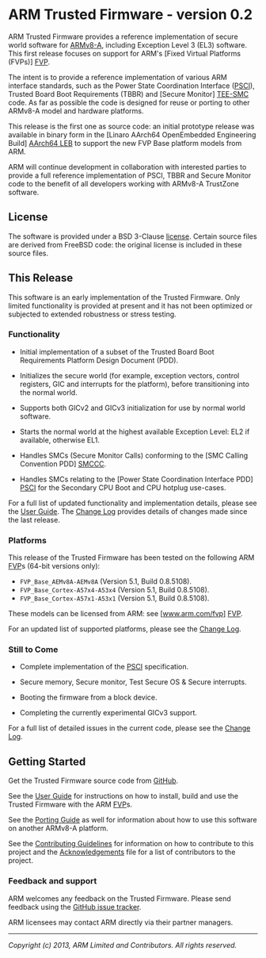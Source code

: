 ARM Trusted Firmware - version 0.2
==================================

ARM Trusted Firmware provides a reference implementation of secure world
software for [ARMv8-A], including Exception Level 3 (EL3) software. This first
release focuses on support for ARM's [Fixed Virtual Platforms (FVPs)] [FVP].

The intent is to provide a reference implementation of various ARM interface
standards, such as the Power State Coordination Interface ([PSCI]), Trusted
Board Boot Requirements (TBBR) and [Secure Monitor] [TEE-SMC] code. As far as
possible the code is designed for reuse or porting to other ARMv8-A model and
hardware platforms.

This release is the first one as source code: an initial prototype
release was available in binary form in the [Linaro AArch64 OpenEmbedded
Engineering Build] [AArch64 LEB] to support the new FVP Base platform
models from ARM.

ARM will continue development in collaboration with interested parties to
provide a full reference implementation of PSCI, TBBR and Secure Monitor code
to the benefit of all developers working with ARMv8-A TrustZone software.


License
-------

The software is provided under a BSD 3-Clause [license]. Certain source files
are derived from FreeBSD code: the original license is included in these
source files.


This Release
------------

This software is an early implementation of the Trusted Firmware. Only
limited functionality is provided at present and it has not been optimized or
subjected to extended robustness or stress testing.

### Functionality

*   Initial implementation of a subset of the Trusted Board Boot Requirements
    Platform Design Document (PDD).

*   Initializes the secure world (for example, exception vectors, control
    registers, GIC and interrupts for the platform), before transitioning into
    the normal world.

*   Supports both GICv2 and GICv3 initialization for use by normal world
    software.

*   Starts the normal world at the highest available Exception Level: EL2
    if available, otherwise EL1.

*   Handles SMCs (Secure Monitor Calls) conforming to the [SMC Calling
    Convention PDD] [SMCCC].

*   Handles SMCs relating to the [Power State Coordination Interface PDD] [PSCI]
    for the Secondary CPU Boot and CPU hotplug use-cases.

For a full list of updated functionality and implementation details, please
see the [User Guide]. The [Change Log] provides details of changes made
since the last release.

### Platforms

This release of the Trusted Firmware has been tested on the following ARM
[FVP]s (64-bit versions only):

*   `FVP_Base_AEMv8A-AEMv8A` (Version 5.1, Build 0.8.5108).
*   `FVP_Base_Cortex-A57x4-A53x4` (Version 5.1, Build 0.8.5108).
*   `FVP_Base_Cortex-A57x1-A53x1` (Version 5.1, Build 0.8.5108).

These models can be licensed from ARM: see [www.arm.com/fvp] [FVP].

For an updated list of supported platforms, please see the [Change Log].

### Still to Come

*   Complete implementation of the [PSCI] specification.

*   Secure memory, Secure monitor, Test Secure OS & Secure interrupts.

*   Booting the firmware from a block device.

*   Completing the currently experimental GICv3 support.

For a full list of detailed issues in the current code, please see the [Change
Log].


Getting Started
---------------

Get the Trusted Firmware source code from
[GitHub](https://www.github.com/ARM-software/arm-trusted-firmware).

See the [User Guide] for instructions on how to install, build and use
the Trusted Firmware with the ARM [FVP]s.

See the [Porting Guide] as well for information about how to use this
software on another ARMv8-A platform.

See the [Contributing Guidelines] for information on how to contribute to this
project and the [Acknowledgements] file for a list of contributors to the
project.

### Feedback and support

ARM welcomes any feedback on the Trusted Firmware. Please send feedback using
the [GitHub issue tracker](
https://github.com/ARM-software/tf-issues/issues).

ARM licensees may contact ARM directly via their partner managers.


- - - - - - - - - - - - - - - - - - - - - - - - - -

_Copyright (c) 2013, ARM Limited and Contributors. All rights reserved._


[License]:                  ./license.md "BSD license for ARM Trusted Firmware"
[Contributing Guidelines]:  ./contributing.md "Guidelines for contributors"
[Acknowledgements]:         ./acknowledgements.md "Contributor acknowledgements"
[Change Log]:               ./docs/change-log.md
[User Guide]:               ./docs/user-guide.md
[Porting Guide]:            ./docs/porting-guide.md

[ARMv8-A]:       http://www.arm.com/products/processors/armv8-architecture.php "ARMv8-A Architecture"
[FVP]:           http://www.arm.com/fvp "ARM's Fixed Virtual Platforms"
[PSCI]:          http://infocenter.arm.com/help/topic/com.arm.doc.den0022b/index.html "Power State Coordination Interface PDD (ARM DEN 0022B.b)"
[SMCCC]:         http://infocenter.arm.com/help/topic/com.arm.doc.den0028a/index.html "SMC Calling Convention PDD (ARM DEN 0028A)"
[TEE-SMC]:       http://www.arm.com/products/processors/technologies/trustzone/tee-smc.php "Secure Monitor and TEEs"
[AArch64 LEB]:   http://releases.linaro.org/13.09/openembedded/aarch64 "Linaro AArch64 OpenEmbedded ARM Fast Model 13.09 Release"
